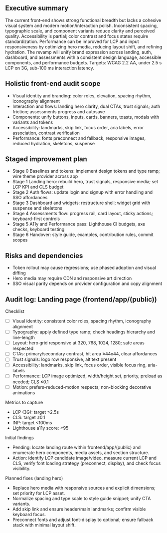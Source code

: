 ## Executive summary
The current front-end shows strong functional breadth but lacks a cohesive visual system and modern motion/interaction polish. Inconsistent spacing, typographic scale, and component variants reduce clarity and perceived quality. Accessibility is partial; color contrast and focus states require standardization. Performance can be improved for LCP and input responsiveness by optimizing hero media, reducing layout shift, and refining hydration. The revamp will unify brand expression across landing, auth, dashboard, and assessments with a consistent design language, accessible components, and performance budgets. Targets: WCAG 2.2 AA, under 2.5 s LCP on 3G, sub-100 ms interaction latency.

## Holistic front-end audit scope
- Visual identity and branding: color roles, elevation, spacing rhythm, iconography alignment
- Interaction and flows: landing hero clarity, dual CTAs, trust signals; auth friction; assessments progress and autosave
- Components: unify buttons, inputs, cards, banners, toasts, modals with variants and tokens
- Accessibility: landmarks, skip link, focus order, aria labels, error association, contrast verification
- Performance: fonts preconnect and fallback, responsive images, reduced hydration, skeletons, suspense

## Staged improvement plan
- Stage 0 Baselines and tokens: implement design tokens and type ramp; wire theme provider across app
- Stage 1 Landing hero: rebuild hero, trust signals, responsive media; set LCP KPI and CLS budget
- Stage 2 Auth flows: update login and signup with error handling and SSO affordances
- Stage 3 Dashboard and widgets: restructure shell; widget grid with suspense and skeletons
- Stage 4 Assessments flow: progress rail, card layout, sticky actions; keyboard-first controls
- Stage 5 A11y and Performance pass: Lighthouse CI budgets, axe checks, keyboard testing
- Stage 6 Handover: style guide, examples, contribution rules, commit scopes

## Risks and dependencies
- Token rollout may cause regressions; use phased adoption and visual diffing
- Hero media may require CDN and responsive art direction
- SSO visual parity depends on provider configuration and copy alignment


## Audit log: Landing page (frontend/app/(public))

Checklist
- [ ] Visual identity: consistent color roles, spacing rhythm, iconography alignment
- [ ] Typography: apply defined type ramp; check headings hierarchy and line-length
- [ ] Layout: hero grid responsive at 320, 768, 1024, 1280; safe areas respected
- [ ] CTAs: primary/secondary contrast, hit area ≥44x44, clear affordances
- [ ] Trust signals: logo row responsive, alt text present
- [ ] Accessibility: landmarks, skip link, focus order, visible focus ring, aria-labels
- [ ] Performance: LCP image optimized, width/height set, priority, preload as needed; CLS ≤0.1
- [ ] Motion: prefers-reduced-motion respects; non-blocking decorative animations

Metrics to capture
- LCP (3G): target ≤2.5s
- CLS: target ≤0.1
- INP: target <100ms
- Lighthouse a11y score: ≥95

Initial findings
- Pending: locate landing route within frontend/app/(public) and enumerate hero components, media assets, and section structure.
- Action: identify LCP candidate image/video, measure current LCP and CLS, verify font loading strategy (preconnect, display), and check focus visibility.

Planned fixes (landing hero)
- Replace hero media with responsive sources and explicit dimensions; set priority for LCP asset.
- Normalize spacing and type scale to style guide snippet; unify CTA variants.
- Add skip link and ensure header/main landmarks; confirm visible keyboard focus.
- Preconnect fonts and adjust font-display to optional; ensure fallback stack with minimal layout shift.
